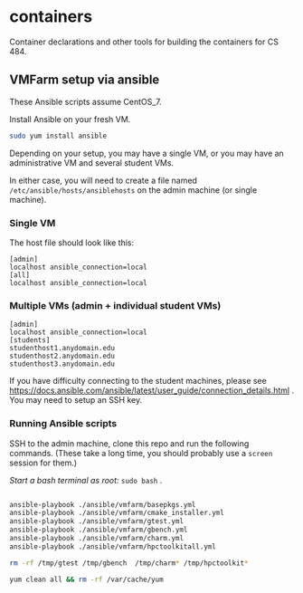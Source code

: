 # containers

Container declarations and other tools for building the containers for CS 484.

## VMFarm setup via ansible

These Ansible scripts assume CentOS_7.

Install Ansible on your fresh VM.

```bash
sudo yum install ansible
```

Depending on your setup, you may have a single VM, or you may have an administrative VM and several student VMs.

In either case, you will need to create a file named `/etc/ansible/hosts/ansiblehosts` on the admin machine (or single machine).

### Single VM

The host file should look like this:
```
[admin]
localhost ansible_connection=local
[all]
localhost ansible_connection=local
```

### Multiple VMs (admin + individual student VMs)

```
[admin]
localhost ansible_connection=local
[students]
studenthost1.anydomain.edu
studenthost2.anydomain.edu
studenthost3.anydomain.edu
```

If you have difficulty connecting to the student machines, please see https://docs.ansible.com/ansible/latest/user_guide/connection_details.html . You may need to setup an SSH key.

### Running Ansible scripts

SSH to the admin machine, clone this repo and run the following commands. (These take a long time, you should probably use a `screen` session for them.)

*Start a bash terminal as root:* `sudo bash` .

```bash

ansible-playbook ./ansible/vmfarm/basepkgs.yml
ansible-playbook ./ansible/vmfarm/cmake_installer.yml
ansible-playbook ./ansible/vmfarm/gtest.yml
ansible-playbook ./ansible/vmfarm/gbench.yml
ansible-playbook ./ansible/vmfarm/charm.yml
ansible-playbook ./ansible/vmfarm/hpctoolkitall.yml

rm -rf /tmp/gtest /tmp/gbench  /tmp/charm* /tmp/hpctoolkit*

yum clean all && rm -rf /var/cache/yum

```
